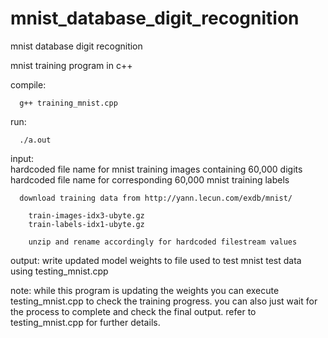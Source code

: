 # mnist_database_digit_recognition
mnist database digit recognition

mnist training program in c++
     
   compile: 
   
      g++ training_mnist.cpp
    
   run: 
   
      ./a.out  

   input:      
      hardcoded file name for mnist training images containing 60,000 digits
      hardcoded file name for corresponding 60,000 mnist training labels
      
      download training data from http://yann.lecun.com/exdb/mnist/
      
        train-images-idx3-ubyte.gz
        train-labels-idx1-ubyte.gz
        
        unzip and rename accordingly for hardcoded filestream values
   
   output:
      write updated model weights to file used to test mnist test data using testing_mnist.cpp
      
   note:
      while this program is updating the weights you can execute testing_mnist.cpp
      to check the training progress. you can also just wait for the process to complete 
      and check the final output. refer to testing_mnist.cpp for further details.
